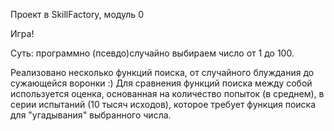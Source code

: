 Проект в SkillFactory, модуль 0

Игра!

Суть: программно (псевдо)случайно выбираем число от 1 до 100. 

Реализовано несколько функций поиска, от случайного блуждания до сужающейся воронки :) 
Для сравнения функций поиска между собой используется оценка, основанная на количество попыток (в среднем), 
в серии испытаний (10 тысяч исходов), которое требует функция поиска для "угадывания" выбранного числа.
